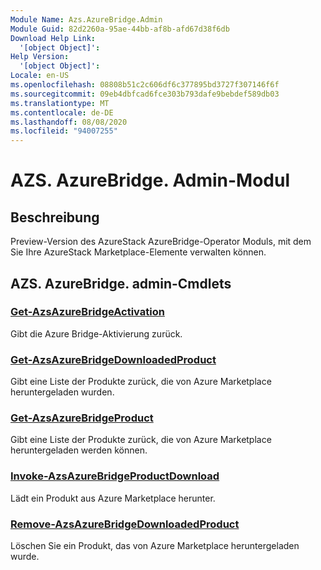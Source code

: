 ```yaml
---
Module Name: Azs.AzureBridge.Admin
Module Guid: 82d2260a-95ae-44bb-af8b-afd67d38f6db
Download Help Link:
  '[object Object]': 
Help Version:
  '[object Object]': 
Locale: en-US
ms.openlocfilehash: 08808b51c2c606df6c377895bd3727f307146f6f
ms.sourcegitcommit: 09eb4dbfcad6fce303b793dafe9bebdef589db03
ms.translationtype: MT
ms.contentlocale: de-DE
ms.lasthandoff: 08/08/2020
ms.locfileid: "94007255"
---
```

# AZS. AzureBridge. Admin-Modul
## Beschreibung
Preview-Version des AzureStack AzureBridge-Operator Moduls, mit dem Sie Ihre AzureStack Marketplace-Elemente verwalten können.

## AZS. AzureBridge. admin-Cmdlets
### [Get-AzsAzureBridgeActivation](Get-AzsAzureBridgeActivation.md)
Gibt die Azure Bridge-Aktivierung zurück.

### [Get-AzsAzureBridgeDownloadedProduct](Get-AzsAzureBridgeDownloadedProduct.md)
Gibt eine Liste der Produkte zurück, die von Azure Marketplace heruntergeladen wurden.

### [Get-AzsAzureBridgeProduct](Get-AzsAzureBridgeProduct.md)
Gibt eine Liste der Produkte zurück, die von Azure Marketplace heruntergeladen werden können.

### [Invoke-AzsAzureBridgeProductDownload](Invoke-AzsAzureBridgeProductDownload.md)
Lädt ein Produkt aus Azure Marketplace herunter.

### [Remove-AzsAzureBridgeDownloadedProduct](Remove-AzsAzureBridgeDownloadedProduct.md)
Löschen Sie ein Produkt, das von Azure Marketplace heruntergeladen wurde.


